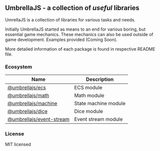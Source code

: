 ## UmbrellaJS - a collection of _useful_ libraries
UmrellaJS is a collection of libraries for various tasks and needs.

Initially UmbrellaJS started as means to an end for various boring, but essential game mechanics.
These mechanics can also be used outside of game development. Examples provided (Coming Soon).

More detailed information of each package is found in respective README file.

### Ecosystem 
| Name                        | Description                                                                 |
| --------------------------- | --------------------------------------------------------------------------- |
| [@umbrellajs/ecs](https://www.npmjs.com/package/@umbrellajs/ecs)                   | ECS module           |
| [@umbrellajs/math](https://www.npmjs.com/package/@umbrellajs/math)                 | Math module          |
| [@umbrellajs/machine](https://www.npmjs.com/package/@umbrellajs/machine)           | State machine module |
| [@umbrellajs/dice](https://www.npmjs.com/package/@umbrellajs/dice)                 | Dice module          |
| [@umbrellajs/event-stream](https://www.npmjs.com/package/@umbrellajs/event-stream) | Event stream module  |

### License
MIT licensed
